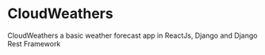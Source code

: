 # CloudWeathers
CloudWeathers a basic weather forecast app in ReactJs, Django and Django Rest Framework


